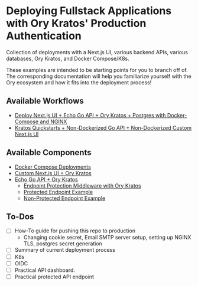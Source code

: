 # Deploying Fullstack Applications with Ory Kratos' Production Authentication

Collection of deployments with a Next.js UI, various backend APIs, various databases, Ory Kratos, and Docker Compose/K8s.

These examples are intended to be starting points for you to branch off of. The corresponding documentation will help you familiarize yourself with the Ory ecosystem and how it fits into the deployment process!

## Available Workflows

- [Deploy Next.js UI + Echo Go API + Ory Kratos + Postgres with Docker-Compose and NGINX](./docs/next-echo-compose)
- [Kratos Quickstarts + Non-Dockerized Go API + Non-Dockerized Custom Next.js UI](./docs/kratos-quickstart-custom-ui-api)

## Available Components

- [Docker Compose Deployments](./deployment/compose/)
- [Custom Next.js UI + Ory Kratos](./ui)
- [Echo Go API + Ory Kratos](./echo-api/)
  - [Endpoint Protection Middleware with Ory Kratos](./echo-api/middleware/auth.go)
  - [Protected Endpoint Example](./echo-api/controllers/baseRoutes/router.go)
  - [Non-Protected Endpoint Example](./echo-api/controllers/baseRoutes/router.go)

## To-Dos

- [ ] How-To guide for pushing this repo to production
  - Changing cookie secret, Email SMTP server setup, setting up NGINX TLS, postgres secret generation
- [ ] Summary of current deployment process
- [ ] K8s
- [ ] OIDC
- [ ] Practical API dashboard.
- [ ] Practical protected API endpoint
